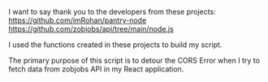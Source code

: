 I want to say thank you to the developers from these projects:
https://github.com/imRohan/pantry-node
https://github.com/zobjobs/api/tree/main/node.js

I used the functions created in these projects to build my script.

The primary purpose of this script is to detour the CORS Error when I try to fetch data from zobjobs API in my React application.

